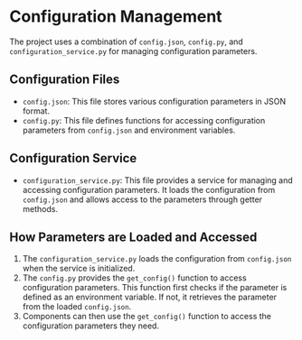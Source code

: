 # Configuration Management

The project uses a combination of `config.json`, `config.py`, and `configuration_service.py` for managing configuration parameters.

## Configuration Files

*   `config.json`: This file stores various configuration parameters in JSON format.
*   `config.py`: This file defines functions for accessing configuration parameters from `config.json` and environment variables.

## Configuration Service

*   `configuration_service.py`: This file provides a service for managing and accessing configuration parameters. It loads the configuration from `config.json` and allows access to the parameters through getter methods.

## How Parameters are Loaded and Accessed

1.  The `configuration_service.py` loads the configuration from `config.json` when the service is initialized.
2.  The `config.py` provides the `get_config()` function to access configuration parameters. This function first checks if the parameter is defined as an environment variable. If not, it retrieves the parameter from the loaded `config.json`.
3.  Components can then use the `get_config()` function to access the configuration parameters they need.